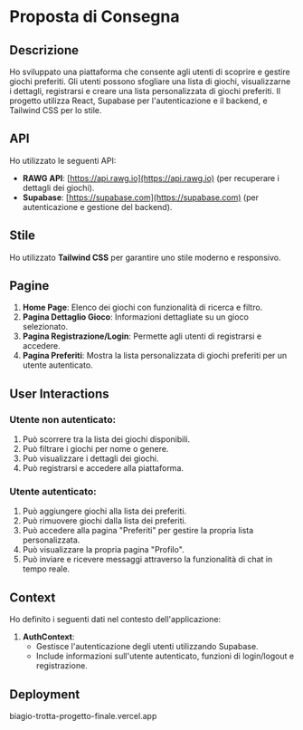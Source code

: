 # Proposta di Consegna

## Descrizione
Ho sviluppato una piattaforma che consente agli utenti di scoprire e gestire giochi preferiti. Gli utenti possono sfogliare una lista di giochi, visualizzarne i dettagli, registrarsi e creare una lista personalizzata di giochi preferiti. Il progetto utilizza React, Supabase per l'autenticazione e il backend, e Tailwind CSS per lo stile.

## API
Ho utilizzato le seguenti API:
- **RAWG API**: [https://api.rawg.io](https://api.rawg.io) (per recuperare i dettagli dei giochi).
- **Supabase**: [https://supabase.com](https://supabase.com) (per autenticazione e gestione del backend).

## Stile
Ho utilizzato **Tailwind CSS** per garantire uno stile moderno e responsivo.

## Pagine
1. **Home Page**: Elenco dei giochi con funzionalità di ricerca e filtro.
2. **Pagina Dettaglio Gioco**: Informazioni dettagliate su un gioco selezionato.
3. **Pagina Registrazione/Login**: Permette agli utenti di registrarsi e accedere.
4. **Pagina Preferiti**: Mostra la lista personalizzata di giochi preferiti per un utente autenticato.

## User Interactions
### Utente non autenticato:
1. Può scorrere tra la lista dei giochi disponibili.
2. Può filtrare i giochi per nome o genere.
3. Può visualizzare i dettagli dei giochi.
4. Può registrarsi e accedere alla piattaforma.


### Utente autenticato:
1. Può aggiungere giochi alla lista dei preferiti.
2. Può rimuovere giochi dalla lista dei preferiti.
3. Può accedere alla pagina "Preferiti" per gestire la propria lista personalizzata.
4. Può visualizzare la propria pagina "Profilo".
5. Può inviare e ricevere messaggi attraverso la funzionalità di chat in tempo reale.

## Context
Ho definito i seguenti dati nel contesto dell'applicazione:
1. **AuthContext**:
   - Gestisce l'autenticazione degli utenti utilizzando Supabase.
   - Include informazioni sull'utente autenticato, funzioni di login/logout e registrazione.

## Deployment
biagio-trotta-progetto-finale.vercel.app
